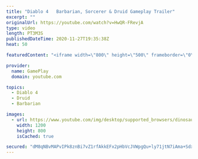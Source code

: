 ```yaml
---
title: "Diablo 4   Barbarian, Sorcerer & Druid Gameplay Trailer"
excerpt: ""
originalUrl: https://youtube.com/watch?v=HwQR-FRevjA
type: video
length: PT3M3S
publishedDateTime: 2020-11-27T19:35:38Z
heat: 50

featuredContent: "<iframe width=\"800\" height=\"500\" frameborder=\"0\" src=\"https://www.youtube.com/embed/HwQR-FRevjA\" allow=\"accelerometer; autoplay; encrypted-media; gyroscope; picture-in-picture\" allowfullscreen></iframe>"

provider:
  name: GamePlay
  domain: youtube.com

topics:
  - Diablo 4
  - Druid
  - Barbarian

images:
  - url: https://www.youtube.com/img/desktop/supported_browsers/dinosaur.png
    width: 1200
    height: 800
    isCached: true

secured: "dM8qNBvMAPvIPk8znBi7vZ1rfAkkEFx2pHbVcJVWpgQu+ly71jtN7iAma+SdxUomWiiYjua4lPRUHisQWAxReXnAAHfB5P5UFmTi+Wki9e5J1/aaxRcReqj7WIinqfCoW8/tGiToOL/fn2x3wpW9A4Vov2nFaxWKTXY7YUx8EdVZCorl9+TOvpuo5Sa5abW0RnbhTaXgZPNi1H7+2BMG1lWP9UuHJTPX8ZqoeBnybxkVfAQkwOP6qG3FqgsmsQPpxq4ThpEfvvGwiZEBhz+r702VLB9++knfHM3O8gE6T8D9zijB1fr4HRsFn9ra06V4lhYwdjeNKabGcoEaF6QNUxOZKgcWV7wqAjP99KQ2rBNfzkvj6j/ifnLI9Df9LMLtMzRRQLVL3U/GMvjCd8FYpq0LOaqKBNfc5ivXYR9PJo4=;HhGzCMk4t6bzuuXzPqvw/w=="
---
```


